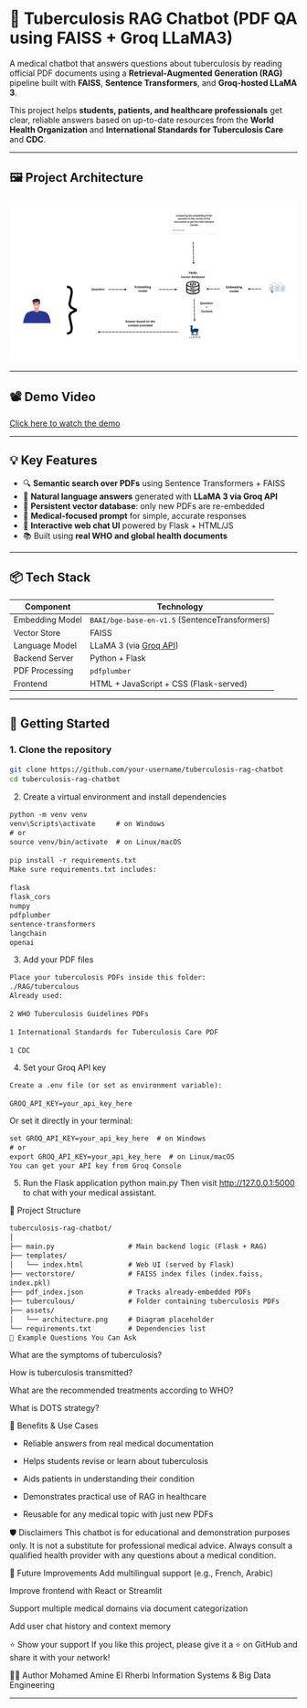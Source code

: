# 🧠 Tuberculosis RAG Chatbot (PDF QA using FAISS + Groq LLaMA3)

A medical chatbot that answers questions about tuberculosis by reading official PDF documents using a **Retrieval-Augmented Generation (RAG)** pipeline built with **FAISS**, **Sentence Transformers**, and **Groq-hosted LLaMA 3**.

This project helps **students, patients, and healthcare professionals** get clear, reliable answers based on up-to-date resources from the **World Health Organization** and **International Standards for Tuberculosis Care** and **CDC**.

---

## 🖼️ Project Architecture

![Architecture Diagram](./assets/architecture.png)  

---

## 📽️ Demo Video

[ Click here to watch the demo](https://drive.google.com/drive/folders/1rhmyh866TvEqPsQ-Nae_JNyVMKRwMGCb?usp=sharing)  

---

## 💡 Key Features

- 🔍 **Semantic search over PDFs** using Sentence Transformers + FAISS
- 🧠 **Natural language answers** generated with **LLaMA 3 via Groq API**
- 📄 **Persistent vector database**: only new PDFs are re-embedded
- 🏥 **Medical-focused prompt** for simple, accurate responses
- 🔁 **Interactive web chat UI** powered by Flask + HTML/JS
- 📚 Built using **real WHO and global health documents**

---

## 📦 Tech Stack

| Component         | Technology                              |
|------------------|------------------------------------------|
| Embedding Model  | `BAAI/bge-base-en-v1.5` (SentenceTransformers) |
| Vector Store     | FAISS                                    |
| Language Model   | LLaMA 3 (via [Groq API](https://console.groq.com)) |
| Backend Server   | Python + Flask                           |
| PDF Processing   | `pdfplumber`                             |
| Frontend         | HTML + JavaScript + CSS (Flask-served)         |

---

## 🚀 Getting Started

### 1. Clone the repository

```bash
git clone https://github.com/your-username/tuberculosis-rag-chatbot
cd tuberculosis-rag-chatbot
```
2. Create a virtual environment and install dependencies
```
python -m venv venv
venv\Scripts\activate     # on Windows
# or
source venv/bin/activate  # on Linux/macOS

pip install -r requirements.txt
Make sure requirements.txt includes:

flask
flask_cors
numpy
pdfplumber
sentence-transformers
langchain
openai
```
3. Add your PDF files
```
Place your tuberculosis PDFs inside this folder:   
./RAG/tuberculous  
Already used:  
  
2 WHO Tuberculosis Guidelines PDFs

1 International Standards for Tuberculosis Care PDF

1 CDC
```
4. Set your Groq API key
```
Create a .env file (or set as environment variable):

GROQ_API_KEY=your_api_key_here
```
Or set it directly in your terminal:
```
set GROQ_API_KEY=your_api_key_here  # on Windows
# or
export GROQ_API_KEY=your_api_key_here  # on Linux/macOS
You can get your API key from Groq Console
```
5. Run the Flask application
python main.py
Then visit http://127.0.0.1:5000 to chat with your medical assistant.

📁 Project Structure
```
tuberculosis-rag-chatbot/
│
├── main.py                  # Main backend logic (Flask + RAG)
├── templates/
│   └── index.html           # Web UI (served by Flask)
├── vectorstore/             # FAISS index files (index.faiss, index.pkl)
├── pdf_index.json           # Tracks already-embedded PDFs
├── tuberculous/             # Folder containing tuberculosis PDFs
├── assets/
│   └── architecture.png     # Diagram placeholder
└── requirements.txt         # Dependencies list
💬 Example Questions You Can Ask
```
What are the symptoms of tuberculosis?

How is tuberculosis transmitted?

What are the recommended treatments according to WHO?

What is DOTS strategy?

🎯 Benefits & Use Cases
- Reliable answers from real medical documentation

- Helps students revise or learn about tuberculosis

- Aids patients in understanding their condition

- Demonstrates practical use of RAG in healthcare

- Reusable for any medical topic with just new PDFs

🛡️ Disclaimers
This chatbot is for educational and demonstration purposes only. It is not a substitute for professional medical advice. Always consult a qualified health provider with any questions about a medical condition.

🧠 Future Improvements
 Add multilingual support (e.g., French, Arabic)

 Improve frontend with React or Streamlit

 Support multiple medical domains via document categorization

 Add user chat history and context memory

⭐️ Show your support
If you like this project, please give it a ⭐️ on GitHub and share it with your network!

🧑‍💻 Author
Mohamed Amine El Rherbi
Information Systems & Big Data Engineering


---
